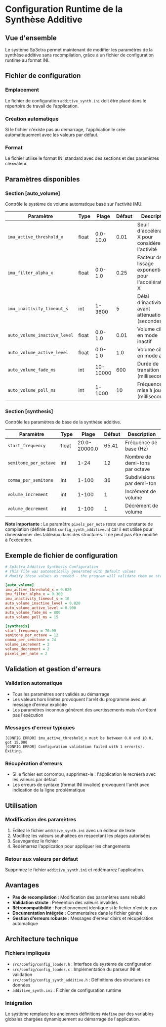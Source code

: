 # Configuration Runtime de la Synthèse Additive

## Vue d'ensemble

Le système Sp3ctra permet maintenant de modifier les paramètres de la synthèse additive sans recompilation, grâce à un fichier de configuration runtime au format INI.

## Fichier de configuration

### Emplacement
Le fichier de configuration `additive_synth.ini` doit être placé dans le répertoire de travail de l'application.

### Création automatique
Si le fichier n'existe pas au démarrage, l'application le crée automatiquement avec les valeurs par défaut.

### Format
Le fichier utilise le format INI standard avec des sections et des paramètres clé=valeur.

## Paramètres disponibles

### Section [auto_volume]
Contrôle le système de volume automatique basé sur l'activité IMU.

| Paramètre | Type | Plage | Défaut | Description |
|-----------|------|-------|--------|-------------|
| `imu_active_threshold_x` | float | 0.0-10.0 | 0.01 | Seuil d'accélération X pour considérer l'activité |
| `imu_filter_alpha_x` | float | 0.0-1.0 | 0.25 | Facteur de lissage exponentiel pour l'accélération X |
| `imu_inactivity_timeout_s` | int | 1-3600 | 5 | Délai d'inactivité avant atténuation (secondes) |
| `auto_volume_inactive_level` | float | 0.0-1.0 | 0.01 | Volume cible en mode inactif |
| `auto_volume_active_level` | float | 0.0-1.0 | 1.0 | Volume cible en mode actif |
| `auto_volume_fade_ms` | int | 10-10000 | 600 | Durée de transition (millisecondes) |
| `auto_volume_poll_ms` | int | 1-1000 | 10 | Fréquence de mise à jour (millisecondes) |

### Section [synthesis]
Contrôle les paramètres de base de la synthèse additive.

| Paramètre | Type | Plage | Défaut | Description |
|-----------|------|-------|--------|-------------|
| `start_frequency` | float | 20.0-20000.0 | 65.41 | Fréquence de base (Hz) |
| `semitone_per_octave` | int | 1-24 | 12 | Nombre de demi-tons par octave |
| `comma_per_semitone` | int | 1-100 | 36 | Subdivisions par demi-ton |
| `volume_increment` | int | 1-100 | 1 | Incrément de volume |
| `volume_decrement` | int | 1-100 | 1 | Décrément de volume |

**Note importante :** Le paramètre `pixels_per_note` reste une constante de compilation (définie dans `config_synth_additive.h`) car il est utilisé pour dimensionner des tableaux dans des structures. Il ne peut pas être modifié à l'exécution.

## Exemple de fichier de configuration

```ini
# Sp3ctra Additive Synthesis Configuration
# This file was automatically generated with default values
# Modify these values as needed - the program will validate them on startup

[auto_volume]
imu_active_threshold_x = 0.020
imu_filter_alpha_x = 0.300
imu_inactivity_timeout_s = 10
auto_volume_inactive_level = 0.020
auto_volume_active_level = 0.900
auto_volume_fade_ms = 800
auto_volume_poll_ms = 15

[synthesis]
start_frequency = 70.00
semitone_per_octave = 12
comma_per_semitone = 24
volume_increment = 2
volume_decrement = 2
pixels_per_note = 2
```

## Validation et gestion d'erreurs

### Validation automatique
- Tous les paramètres sont validés au démarrage
- Les valeurs hors limites provoquent l'arrêt du programme avec un message d'erreur explicite
- Les paramètres inconnus génèrent des avertissements mais n'arrêtent pas l'exécution

### Messages d'erreur typiques
```
[CONFIG ERROR] imu_active_threshold_x must be between 0.0 and 10.0, got 15.000
[CONFIG ERROR] Configuration validation failed with 1 error(s). Exiting.
```

### Récupération d'erreurs
- Si le fichier est corrompu, supprimez-le : l'application le recréera avec les valeurs par défaut
- Les erreurs de syntaxe (format INI invalide) provoquent l'arrêt avec indication de la ligne problématique

## Utilisation

### Modification des paramètres
1. Éditez le fichier `additive_synth.ini` avec un éditeur de texte
2. Modifiez les valeurs souhaitées en respectant les plages autorisées
3. Sauvegardez le fichier
4. Redémarrez l'application pour appliquer les changements

### Retour aux valeurs par défaut
Supprimez le fichier `additive_synth.ini` et redémarrez l'application.

## Avantages

- **Pas de recompilation** : Modification des paramètres sans rebuild
- **Validation stricte** : Prévention des valeurs invalides
- **Rétrocompatibilité** : Fonctionnement identique si le fichier n'existe pas
- **Documentation intégrée** : Commentaires dans le fichier généré
- **Gestion d'erreurs robuste** : Messages d'erreur clairs et récupération automatique

## Architecture technique

### Fichiers impliqués
- `src/config/config_loader.h` : Interface du système de configuration
- `src/config/config_loader.c` : Implémentation du parseur INI et validation
- `src/config/config_synth_additive.h` : Définitions des structures de données
- `additive_synth.ini` : Fichier de configuration runtime

### Intégration
Le système remplace les anciennes définitions `#define` par des variables globales chargées dynamiquement au démarrage de l'application.
